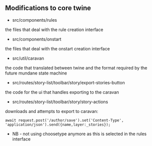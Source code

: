 ## Modifications to core twine

* src/components/rules 

the files that deal with the rule creation interface

* src/components/onstart 

the files that deal with the onstart creation interface

* src/util/caravan 

the code that translated between twine and the format required by the future mundane state machine

* src/routes/story-list/toolbar/story/export-stories-button 

the code for the ui that handles exporting to the caravan

* src/routes/story-list/toolbar/story/story-actions

downloads and attempts to export to caravan: 
            
```await request.post('/author/save').set('Content-Type', 'application/json').send({name,layer:_stories});```

* NB - not using choosetype anymore as this is selected in the rules interface 